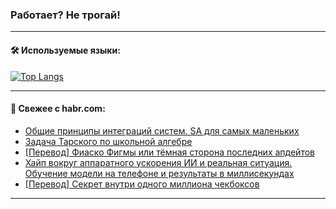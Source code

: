 ### Работает? Не трогай!

---
<!--
#### 🛠️ Technical stack:

![Java](https://img.shields.io/badge/Java-informational?logo=Oracle&style=flat&logoColor=white&color=FF4500)
![Kotlin](https://img.shields.io/badge/Kotlin-informational?logo=Kotlin&style=flat&logoColor=white&color=774D97)
![TS](https://img.shields.io/badge/TypeScript-informational?logo=typeScript&style=flat&logoColor=black&color=017acc)
![Python](https://img.shields.io/badge/Python-informational?logo=Python&style=flat&logoColor=black&color=ffdd54) <br>
![Spring](https://img.shields.io/badge/Spring-informational?logo=Spring&style=flat&logoColor=white&color=6DB33F) 
![SpringBoot](https://img.shields.io/badge/SpringBoot-informational?logo=SpringBoot&style=flat&logoColor=white&color=6DB33F)
![Nest](https://img.shields.io/badge/NestJS-informational?logo=NestJS&style=flat&logoColor=white&color=E0234E) 
![NodeJS](https://img.shields.io/badge/NodeJS-informational?logo=node.js&style=flat&logoColor=white&color=70A760)<br>
![PostgreSQL](https://img.shields.io/badge/PostgreSQL-informational?logo=PostgreSQL&style=flat&logoColor=white&color=DAA520)
![MongoDB](https://img.shields.io/badge/MongoDB-informational?logo=MongoDB&style=flat&logoColor=white&color=870000)
![Apache](https://img.shields.io/badge/Apache-informational?logo=apache&style=flat&logoColor=white&color=f74e28)

___ 
-->

#### 🛠️ Используемые языки:

[![Top Langs](https://github-readme-stats-u2qms2cxw-advtsettinggmailcoms-projects.vercel.app/api/top-langs/?username=zloylis&langs_count=10&hide_title=true&title_color=e6edf3&size_weight=0.5&count_weight=0.5&layout=compact&hide_progress=true&hide_border=true&theme=dracula)](https://github.com/zloylis)

<!---


####  :octocat:&nbsp;&nbsp; Статистика:

![GitHub stats](https://github-readme-stats-u2qms2cxw-advtsettinggmailcoms-projects.vercel.app/api?username=zloylis&show_icons=true&hide_border=true&theme=dracula&title_color=e6edf3&include_all_commits=true&count_private=true&hide_rank=false&hide_title=true&rank_icon=github)
-->
---

#### 💬 Свежее с habr.com:

<!-- BLOG-POST-LIST:START -->
- [Общие принципы интеграций систем. SA для самых маленьких](https://habr.com/ru/articles/839900/?utm_source=habrahabr&utm_medium=rss&utm_campaign=839900)
- [Задача Тарского по школьной алгебре](https://habr.com/ru/articles/839896/?utm_source=habrahabr&utm_medium=rss&utm_campaign=839896)
- [[Перевод] Фиаско Фигмы или тёмная сторона последних апдейтов](https://habr.com/ru/articles/839888/?utm_source=habrahabr&utm_medium=rss&utm_campaign=839888)
- [Хайп вокруг аппаратного ускорения ИИ и реальная ситуация. Обучение модели на телефоне и результаты в миллисекундах](https://habr.com/ru/articles/839622/?utm_source=habrahabr&utm_medium=rss&utm_campaign=839622)
- [[Перевод] Секрет внутри одного миллиона чекбоксов](https://habr.com/ru/articles/839866/?utm_source=habrahabr&utm_medium=rss&utm_campaign=839866)
<!-- BLOG-POST-LIST:END -->

---
